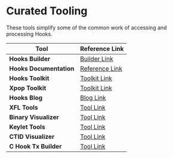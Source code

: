 # Curated Tooling

These tools simplify some of the common work of accessing and processing Hooks.

| Tool                    | Reference Link                                                   |
| ----------------------- | ---------------------------------------------------------------- |
| **Hooks Builder**       | [Builder Link](https://hooks-builder.xrpl.org/develop)           |
| **Hooks Documentation** | [Reference Link](https://xrpl-hooks.readme.io/)                  |
| **Hooks Toolkit**       | [Toolkit Link](https://hooks-toolkit-client.vercel.app/)         |
| **Xpop Toolkit**        | [Toolkit Link](https://github.com/Transia-RnD/xpop-toolkit)      |
| **Hooks Blog**          | [Blog Link](https://dev.to/t/xrplhooks/top/infinity)             |
| **XFL Tools**           | [Tool Link](https://richardah.github.io/xfl-tools/)              |
| **Binary Visualizer**   | [Tool Link](https://richardah.github.io/xrpl-binary-visualizer/) |
| **Keylet Tools**        | [Tool Link](https://richardah.github.io/xrpl-keylet-tools/)      |
| **CTID Visualizer**     | [Tool Link](https://transia-rnd.github.io/xrpl-ctid-visualizer/) |
| **C Hook Tx Builder**   | [Tool Link](https://transia-rnd.github.io/xrpl-tt-visualizer/)   |

